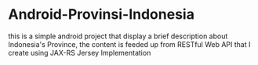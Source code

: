 Android-Provinsi-Indonesia
==========================

this is a simple android project that display a brief description about Indonesia's Province, the content is feeded up from RESTful Web API that I create using JAX-RS Jersey Implementation
